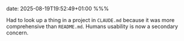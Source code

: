 date: 2025-08-19T19:52:49+01:00
%%%

Had to look up a thing in a project in `CLAUDE.md` because it was more comprehensive than `README.md`. Humans usability is now a secondary concern.
